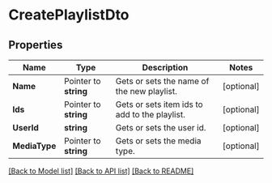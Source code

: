 # CreatePlaylistDto

## Properties

Name | Type | Description | Notes
------------ | ------------- | ------------- | -------------
**Name** | Pointer to **string** | Gets or sets the name of the new playlist. | [optional] 
**Ids** | Pointer to **string** | Gets or sets item ids to add to the playlist. | [optional] 
**UserId** | **string** | Gets or sets the user id. | [optional] 
**MediaType** | Pointer to **string** | Gets or sets the media type. | [optional] 

[[Back to Model list]](../README.md#documentation-for-models) [[Back to API list]](../README.md#documentation-for-api-endpoints) [[Back to README]](../README.md)



